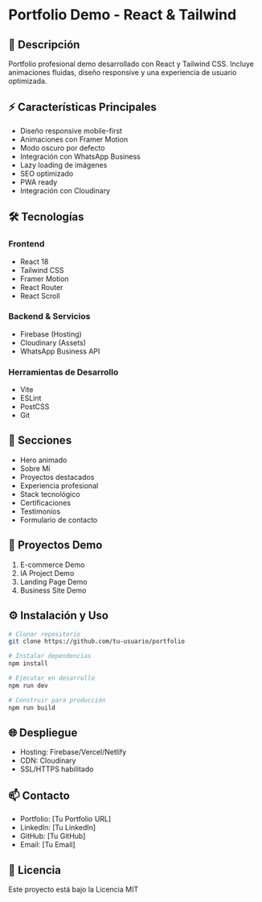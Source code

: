 # Portfolio Demo - React & Tailwind

## 🚀 Descripción
Portfolio profesional demo desarrollado con React y Tailwind CSS. Incluye animaciones fluidas, diseño responsive y una experiencia de usuario optimizada.

## ⚡ Características Principales
- Diseño responsive mobile-first
- Animaciones con Framer Motion
- Modo oscuro por defecto
- Integración con WhatsApp Business
- Lazy loading de imágenes
- SEO optimizado
- PWA ready
- Integración con Cloudinary

## 🛠️ Tecnologías
### Frontend
- React 18
- Tailwind CSS
- Framer Motion
- React Router
- React Scroll

### Backend & Servicios
- Firebase (Hosting)
- Cloudinary (Assets)
- WhatsApp Business API

### Herramientas de Desarrollo
- Vite
- ESLint
- PostCSS
- Git

## 📱 Secciones
- Hero animado
- Sobre Mí
- Proyectos destacados
- Experiencia profesional
- Stack tecnológico
- Certificaciones
- Testimonios
- Formulario de contacto

## 🎨 Proyectos Demo
1. E-commerce Demo
2. IA Project Demo
3. Landing Page Demo
4. Business Site Demo

## ⚙️ Instalación y Uso

```bash
# Clonar repositorio
git clone https://github.com/tu-usuario/portfolio

# Instalar dependencias
npm install

# Ejecutar en desarrollo
npm run dev

# Construir para producción
npm run build
```

## 🌐 Despliegue
- Hosting: Firebase/Vercel/Netlify
- CDN: Cloudinary
- SSL/HTTPS habilitado

## 📫 Contacto
- Portfolio: [Tu Portfolio URL]
- LinkedIn: [Tu LinkedIn]
- GitHub: [Tu GitHub]
- Email: [Tu Email]

## 📄 Licencia
Este proyecto está bajo la Licencia MIT
